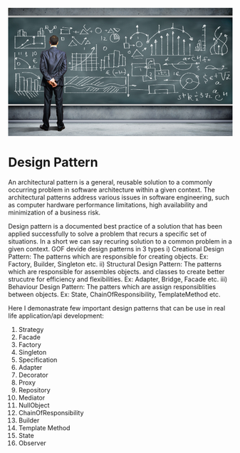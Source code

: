 
<p align="center">
  <img src="./design.jpg" width="750" >
  
</p>

# Design Pattern
An architectural pattern is a general, reusable solution to a commonly occurring problem in software architecture within a given context. The architectural patterns address various issues in software engineering, such as computer hardware performance limitations, high availability and minimization of a business risk.


Design pattern is a documented best practice of a solution that has been applied 
successfully to solve a problem that recurs a specific set of situations.
In a short we can say recuring solution to a common problem in a given context.
GOF devide design patterns in 3 types
i) Creational Design Pattern: The patterns which are responsible for creating objects. Ex: Factory, Builder, Singleton etc.
ii) Structural Design Pattern: The patterns which are responsible for assembles objects.
and classes to create better strucutre for efficiency and flexibilities.  Ex: Adapter, Bridge, Facade etc.
iii) Behaviour Design Pattern: The patters which are assign responsiblities between objects. Ex: State, 
ChainOfResponsibility, TemplateMethod etc.

Here I demonastrate few important design patterns that can be use in real life application/api development:

1. Strategy
2. Facade
3. Factory
4. Singleton
5. Specification
6. Adapter
7. Decorator
8. Proxy
9. Repository
10. Mediator
11. NullObject
12. ChainOfResponsibility
13. Builder
14. Template Method
15. State
16. Observer
